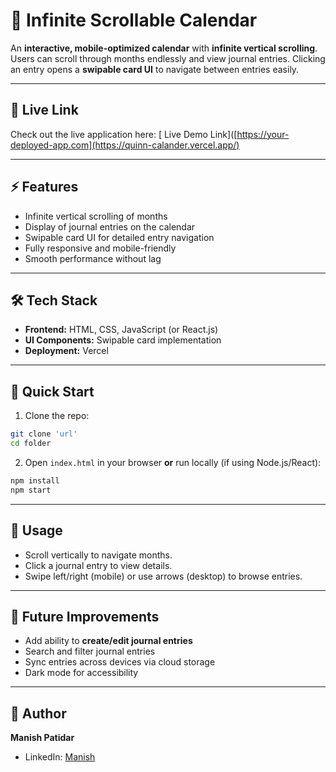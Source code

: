 # 🌟 Infinite Scrollable Calendar


An **interactive, mobile-optimized calendar** with **infinite vertical scrolling**. Users can scroll through months endlessly and view journal entries. Clicking an entry opens a **swipable card UI** to navigate between entries easily.

---

## 🔗 Live Link

Check out the live application here: [ Live Demo Link]([https://your-deployed-app.com](https://quinn-calander.vercel.app/)

---

## ⚡ Features

* Infinite vertical scrolling of months
* Display of journal entries on the calendar
* Swipable card UI for detailed entry navigation
* Fully responsive and mobile-friendly
* Smooth performance without lag

---

## 🛠 Tech Stack

* **Frontend:** HTML, CSS, JavaScript (or React.js)
* **UI Components:** Swipable card implementation
* **Deployment:** Vercel

---

## 🚀 Quick Start

1. Clone the repo:

```bash
git clone 'url'
cd folder
```

2. Open `index.html` in your browser **or** run locally (if using Node.js/React):

```bash
npm install
npm start
```

---

## 📖 Usage

* Scroll vertically to navigate months.
* Click a journal entry to view details.
* Swipe left/right (mobile) or use arrows (desktop) to browse entries.

---

## 🔮 Future Improvements

* Add ability to **create/edit journal entries**
* Search and filter journal entries
* Sync entries across devices via cloud storage
* Dark mode for accessibility

---

## 👤 Author

**Manish Patidar**

* LinkedIn: [Manish](https://www.linkedin.com/in/manish-patidar-726670213/)

